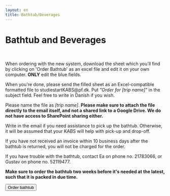 ```yaml
---
layout: en
title: Bathtub/Beverages
---
```


<h1>Bathtub and Beverages</h1>

<div id="poster-image" style= " background-image: url('/static/img/confettiBathtub.png');">

</div>

<br>
<div class="box">
<p>When ordering with the new system, download the sheet which you'll find by clicking on 'Order Bathtub' as an excel file and edit it on your own computer. <b>ONLY</b> edit the blue fields.</p>
<p>When you're done, please send the filled sheet as an Excel-compatible formatted file to studiestartKABS@pf.dk. Put <i>"Order for [trip name]"</i> in the subject field. Feel free to write in Danish if you wish. </p>
<p>Please name the file as <i>[trip name]</i>. <b>Please make sure to attach the file directly to the email itself, and not a shared link to a Google Drive. We do not have access to SharePoint sharing either.</b></p>
<p>Write in the email if you need assistance to pick up the bathtub. Otherwise, it will be assumed that your KABS will help with pick-up and drop-off.</p>
<p>If you have not received an invoice within 10 business days after the bathtub is returned, you will not be charged for the order.</p>
<p>If you have trouble with the bathtub, contact Ea on phone no. 21783066, or Gustav on phone no. 52119477.</p>
<p><b>Make sure to order the bathtub two weeks before it's needed at the latest, such that it is packed in due time.</b></p>

<a style="text-align: center" href="https://docs.google.com/spreadsheets/d/1SgOvnlSenMQmEAE8B5bNf45-Zlgmrxu1yPELj5_KuG0/edit#gid=0">
	<button class="applyBtn">
	  Order bathtub
	</button>
</a>
<br>
</div>


